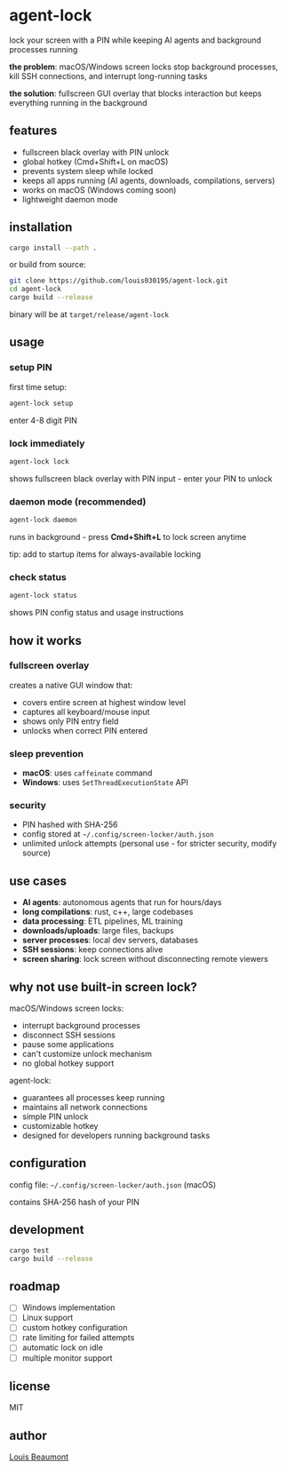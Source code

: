 # agent-lock

lock your screen with a PIN while keeping AI agents and background processes running

**the problem**: macOS/Windows screen locks stop background processes, kill SSH connections, and interrupt long-running tasks

**the solution**: fullscreen GUI overlay that blocks interaction but keeps everything running in the background

## features

- fullscreen black overlay with PIN unlock
- global hotkey (Cmd+Shift+L on macOS)
- prevents system sleep while locked
- keeps all apps running (AI agents, downloads, compilations, servers)
- works on macOS (Windows coming soon)
- lightweight daemon mode

## installation

```bash
cargo install --path .
```

or build from source:

```bash
git clone https://github.com/louis030195/agent-lock.git
cd agent-lock
cargo build --release
```

binary will be at `target/release/agent-lock`

## usage

### setup PIN

first time setup:

```bash
agent-lock setup
```

enter 4-8 digit PIN

### lock immediately

```bash
agent-lock lock
```

shows fullscreen black overlay with PIN input - enter your PIN to unlock

### daemon mode (recommended)

```bash
agent-lock daemon
```

runs in background - press **Cmd+Shift+L** to lock screen anytime

tip: add to startup items for always-available locking

### check status

```bash
agent-lock status
```

shows PIN config status and usage instructions

## how it works

### fullscreen overlay

creates a native GUI window that:
- covers entire screen at highest window level
- captures all keyboard/mouse input
- shows only PIN entry field
- unlocks when correct PIN entered

### sleep prevention

- **macOS**: uses `caffeinate` command
- **Windows**: uses `SetThreadExecutionState` API

### security

- PIN hashed with SHA-256
- config stored at `~/.config/screen-locker/auth.json`
- unlimited unlock attempts (personal use - for stricter security, modify source)

## use cases

- **AI agents**: autonomous agents that run for hours/days
- **long compilations**: rust, c++, large codebases
- **data processing**: ETL pipelines, ML training
- **downloads/uploads**: large files, backups
- **server processes**: local dev servers, databases
- **SSH sessions**: keep connections alive
- **screen sharing**: lock screen without disconnecting remote viewers

## why not use built-in screen lock?

macOS/Windows screen locks:
- interrupt background processes
- disconnect SSH sessions
- pause some applications
- can't customize unlock mechanism
- no global hotkey support

agent-lock:
- guarantees all processes keep running
- maintains all network connections
- simple PIN unlock
- customizable hotkey
- designed for developers running background tasks

## configuration

config file: `~/.config/screen-locker/auth.json` (macOS)

contains SHA-256 hash of your PIN

## development

```bash
cargo test
cargo build --release
```

## roadmap

- [ ] Windows implementation
- [ ] Linux support
- [ ] custom hotkey configuration
- [ ] rate limiting for failed attempts
- [ ] automatic lock on idle
- [ ] multiple monitor support

## license

MIT

## author

[Louis Beaumont](https://github.com/louis030195)
